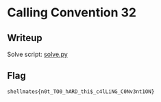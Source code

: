 # Calling Convention 32
## Writeup
Solve script: [solve.py](./solve.py) 
## Flag
```shellmates{n0t_TO0_hARD_thi$_c4lLiNG_C0Nv3nt1ON}```
